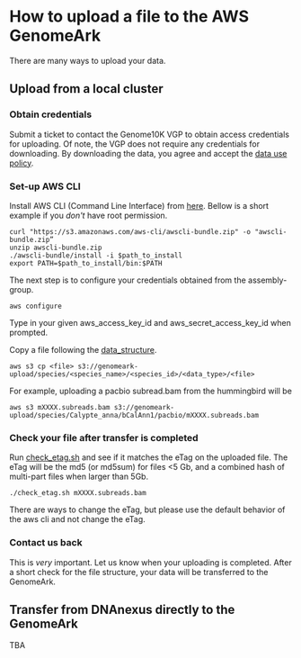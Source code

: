 # How to upload a file to the AWS GenomeArk

There are many ways to upload your data.

## Upload from a local cluster

### Obtain credentials
Submit a ticket to contact the Genome10K VGP to obtain access credentials for uploading.
Of note, the VGP does not require any credentials for downloading. By downloading the data,
you agree and accept the [data use policy](https://genome10k.soe.ucsc.edu/about/data_use_policy#embargo).

### Set-up AWS CLI
Install AWS CLI (Command Line Interface) from [here](https://docs.aws.amazon.com/cli/latest/userguide/cli-chap-welcome.html).
Bellow is a short example if you *don't* have root permission.

```
curl "https://s3.amazonaws.com/aws-cli/awscli-bundle.zip" -o "awscli-bundle.zip”
unzip awscli-bundle.zip
./awscli-bundle/install -i $path_to_install
export PATH=$path_to_install/bin:$PATH
```

The next step is to configure your credentials obtained from the assembly-group.
```
aws configure
```
Type in your given aws_access_key_id and aws_secret_access_key_id when prompted.

Copy a file following the [data_structure]("https://github.com/VGP/vgp-assembly/blob/master/DNAnexus_and_AWS_data_structure.md").
```
aws s3 cp <file> s3://genomeark-upload/species/<species_name>/<species_id>/<data_type>/<file>
```
For example, uploading a pacbio subread.bam from the hummingbird will be
```
aws s3 mXXXX.subreads.bam s3://genomeark-upload/species/Calypte_anna/bCalAnn1/pacbio/mXXXX.subreads.bam
```

### Check your file after transfer is completed
Run [check_etag.sh](utils/check_etag.sh) and see if it matches the eTag on the uploaded file.
The eTag will be the md5 (or md5sum) for files <5 Gb, and a combined hash of multi-part files when larger than 5Gb.
```
./check_etag.sh mXXXX.subreads.bam
```

There are ways to change the eTag, but please use the default behavior of the aws cli and not change the eTag.

### Contact us back
This is *very* important. Let us know when your uploading is completed.
After a short check for the file structure, your data will be transferred to the GenomeArk.

## Transfer from DNAnexus directly to the GenomeArk
TBA
